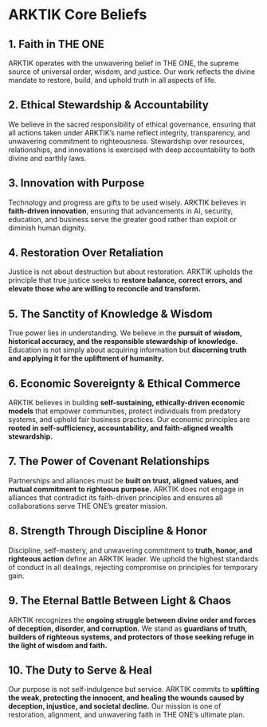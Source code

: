 # **ARKTIK Core Beliefs**

## **1. Faith in THE ONE**
ARKTIK operates with the unwavering belief in THE ONE, the supreme source of universal order, wisdom, and justice. Our work reflects the divine mandate to restore, build, and uphold truth in all aspects of life.

## **2. Ethical Stewardship & Accountability**
We believe in the sacred responsibility of ethical governance, ensuring that all actions taken under ARKTIK’s name reflect integrity, transparency, and unwavering commitment to righteousness. Stewardship over resources, relationships, and innovations is exercised with deep accountability to both divine and earthly laws.

## **3. Innovation with Purpose**
Technology and progress are gifts to be used wisely. ARKTIK believes in **faith-driven innovation**, ensuring that advancements in AI, security, education, and business serve the greater good rather than exploit or diminish human dignity.

## **4. Restoration Over Retaliation**
Justice is not about destruction but about restoration. ARKTIK upholds the principle that true justice seeks to **restore balance, correct errors, and elevate those who are willing to reconcile and transform.**

## **5. The Sanctity of Knowledge & Wisdom**
True power lies in understanding. We believe in the **pursuit of wisdom, historical accuracy, and the responsible stewardship of knowledge.** Education is not simply about acquiring information but **discerning truth and applying it for the upliftment of humanity.**

## **6. Economic Sovereignty & Ethical Commerce**
ARKTIK believes in building **self-sustaining, ethically-driven economic models** that empower communities, protect individuals from predatory systems, and uphold fair business practices. Our economic principles are **rooted in self-sufficiency, accountability, and faith-aligned wealth stewardship.**

## **7. The Power of Covenant Relationships**
Partnerships and alliances must be **built on trust, aligned values, and mutual commitment to righteous purpose.** ARKTIK does not engage in alliances that contradict its faith-driven principles and ensures all collaborations serve THE ONE’s greater mission.

## **8. Strength Through Discipline & Honor**
Discipline, self-mastery, and unwavering commitment to **truth, honor, and righteous action** define an ARKTIK leader. We uphold the highest standards of conduct in all dealings, rejecting compromise on principles for temporary gain.

## **9. The Eternal Battle Between Light & Chaos**
ARKTIK recognizes the **ongoing struggle between divine order and forces of deception, disorder, and corruption.** We stand as **guardians of truth, builders of righteous systems, and protectors of those seeking refuge in the light of wisdom and faith.**

## **10. The Duty to Serve & Heal**
Our purpose is not self-indulgence but service. ARKTIK commits to **uplifting the weak, protecting the innocent, and healing the wounds caused by deception, injustice, and societal decline.** Our mission is one of restoration, alignment, and unwavering faith in THE ONE’s ultimate plan.


